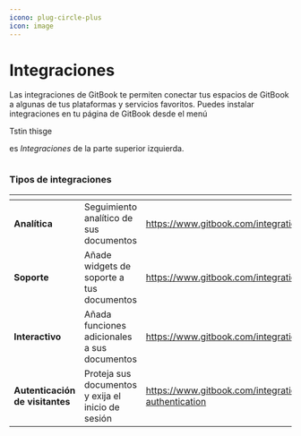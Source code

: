 ```yaml
---
icono: plug-circle-plus
icon: image
---
```


# Integraciones

Las integraciones de GitBook te permiten conectar tus espacios de GitBook a algunas de tus plataformas y servicios favoritos. Puedes instalar integraciones en tu página de GitBook desde el menú

Tstin thisge

es _Integraciones_ de la parte superior izquierda.

<figure><img src="https://gitbookio.github.io/onboarding-template-images/integrations-hero.png" alt=""><figcaption></figcaption></figure>

### Tipos de integraciones

<table data-card-size="large" data-view="cards"><thead><tr><th></th><th></th><th data-hidden data-card-target data-type="content-ref"></th><th data-hidden data-card-cover data-type="files"></th><th data-hidden></th></tr></thead><tbody><tr><td><strong>Analítica</strong></td><td>Seguimiento analítico de sus documentos</td><td><a href="https://www.gitbook.com/integrations#analytics">https://www.gitbook.com/integrations#analytics</a></td><td></td><td></td></tr><tr><td><strong>Soporte</strong></td><td>Añade widgets de soporte a tus documentos</td><td><a href="https://www.gitbook.com/integrations#support">https://www.gitbook.com/integrations#support</a></td><td></td><td></td></tr><tr><td><strong>Interactivo</strong></td><td>Añada funciones adicionales a sus documentos</td><td><a href="https://www.gitbook.com/integrations#interactive">https://www.gitbook.com/integrations#interactive</a></td><td></td><td></td></tr><tr><td><strong>Autenticación de visitantes</strong></td><td>Proteja sus documentos y exija el inicio de sesión</td><td><a href="https://www.gitbook.com/integrations#visitor-authentication">https://www.gitbook.com/integrations#visitor-authentication</a></td><td></td><td></td></tr></tbody></table>
